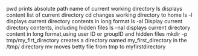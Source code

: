 pwd prints absolute path name of current working directory
ls displays content list of current directory
cd changes working directory to home
ls -l displays current directory contents in long format
ls -al Display current directory contents, including hidden files
ls -nal displays current directory content in long format,using user ID or groupID and hidden files
mkdir -p tmp/my_firt_directory creates a directory named my_first_directory in the /tmp/ directory
mv moves betty file from tmp to myfirstdirectory 
